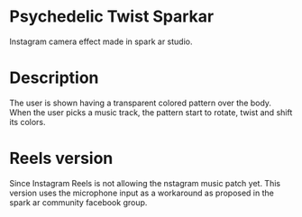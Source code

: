 # Psychedelic Twist Sparkar
Instagram camera effect made in spark ar studio.

# Description
The user is shown having a transparent colored pattern over the body. When the user picks a music track, the pattern start to rotate, twist and shift its colors.

# Reels version
Since Instagram Reels is not allowing the nstagram music patch yet. This version uses the microphone input as a workaround as proposed in the spark ar community facebook group.